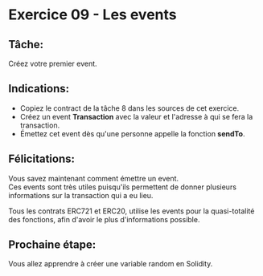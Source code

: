 # Exercice 09 - Les events

## Tâche:

Créez votre premier event.

## Indications:

- Copiez le contract de la tâche 8 dans les sources de cet exercice.
- Créez un event **Transaction** avec la valeur et l'adresse à qui se fera la transaction.
- Émettez cet event dès qu'une personne appelle la fonction **sendTo**.

## Félicitations:

Vous savez maintenant comment émettre un event.\
Ces events sont très utiles puisqu'ils permettent de donner plusieurs informations sur la transaction qui a eu lieu.

Tous les contrats ERC721 et ERC20, utilise les events pour la quasi-totalité des fonctions, afin d'avoir le plus d'informations possible.

## Prochaine étape:

Vous allez apprendre à créer une variable random en Solidity.